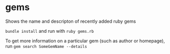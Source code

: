 # gems

Shows the name and descripton of recently added ruby gems

`bundle install` and run with `ruby gems.rb`

To get more information on a particular gem (such as author or homepage), run `gem search SomeGemName --details`
